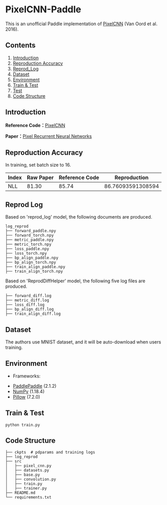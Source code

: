 # PixelCNN-Paddle

This is an unofficial Paddle implementation of [PixelCNN](https://arxiv.org/pdf/1601.06759v3.pdf) (Van Oord et al. 2016).

## Contents
1. [Introduction](#introduction)
2. [Reproduction Accuracy](#reproduction-accuracy)
3. [Reprod_Log](#reprod-log)
4. [Dataset](#dataset)
5. [Environment](#environment)
6. [Train & Test](#train&test)
7. [Test](#test)
8. [Code Structure](#code-structure)

## Introduction

**Reference Code：**[PixelCNN](https://github.com/EugenHotaj/pytorch-generative/blob/master/pytorch_generative/models/autoregressive/pixel_cnn.py)

**Paper：**[Pixel Recurrent Neural Networks](https://arxiv.org/pdf/1601.06759v3.pdf)


## Reproduction Accuracy
In training, set batch size to 16.

| Index | Raw Paper| Reference Code | Reproduction |
| --- | --- | --- | --- |
| NLL| 81.30 | 85.74 | 86.76093591308594 |

## Reprod Log
Based on 'reprod_log' model, the following documents are produced.
```
log_reprod
├── forward_paddle.npy
├── forward_torch.npy
├── metric_paddle.npy
├── metric_torch.npy
├── loss_paddle.npy
├── loss_torch.npy
├── bp_align_paddle.npy
├── bp_align_torch.npy
├── train_align_paddle.npy
├── train_align_torch.npy
```

Based on 'ReprodDiffHelper' model, the following five log files are produced.

```
├── forward_diff.log
├── metric_diff.log
├── loss_diff.log
├── bp_align_diff.log
├── train_align_diff.log
```

## Dataset
The authors use MNIST dataset, and it will be auto-download when users training.


## Environment
- Frameworks: 
* [PaddlePaddle](https://paddlepaddle.org.cn/) (2.1.2)
* [NumPy](http://www.numpy.org/) (1.18.4)
* [Pillow](https://pillow.readthedocs.io/en/latest/index.html) (7.2.0)


## Train & Test

```
python train.py
```



## Code Structure

```
├── ckpts  # pdparams and training logs
├── log_reprod
├── src
│   ├── pixel_cnn.py
│   ├── datasets.py
│   ├── base.py
│   ├── convolution.py
│   ├── train.py
│   ├── trainer.py
├── README.md
└── requirements.txt
```
